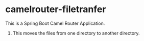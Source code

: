 # camelrouter-filetranfer
This is a Spring Boot Camel Router Application.
1. This moves the files from one directory to another directory.
